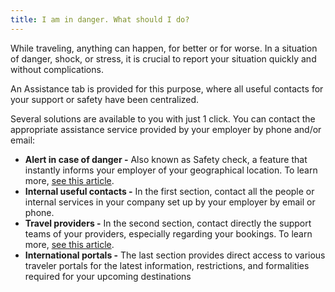 ```yaml
---
title: I am in danger. What should I do?
---
```


While traveling, anything can happen, for better or for worse. In a situation of danger, shock, or stress, it is crucial to report your situation quickly and without complications.

An Assistance tab is provided for this purpose, where all useful contacts for your support or safety have been centralized.

Several solutions are available to you with just 1 click. You can contact the appropriate assistance service provided by your employer by phone and/or email:

* **Alert in case of danger -** Also known as Safety check, a feature that instantly informs your employer of your geographical location. To learn more, [see this article](/en/support-and-assistance/reporting-incident).
* **Internal useful contacts -** In the first section, contact all the people or internal services in your company set up by your employer by email or phone.
* **Travel providers -** In the second section, contact directly the support teams of your providers, especially regarding your bookings. To learn more, [see this article](/en/support-and-assistance/contact-support-for-booking-issue).
* **International portals -** The last section provides direct access to various traveler portals for the latest information, restrictions, and formalities required for your upcoming destinations